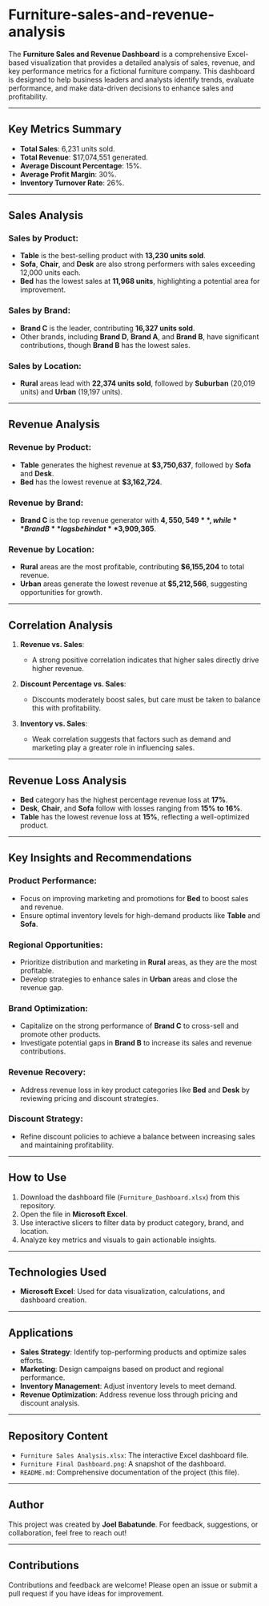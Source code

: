# Furniture-sales-and-revenue-analysis
The **Furniture Sales and Revenue Dashboard** is a comprehensive Excel-based visualization that provides a detailed analysis of sales, revenue, and key performance metrics for a fictional furniture company. This dashboard is designed to help business leaders and analysts identify trends, evaluate performance, and make data-driven decisions to enhance sales and profitability.


---

## **Key Metrics Summary**
- **Total Sales**: 6,231 units sold.
- **Total Revenue**: $17,074,551 generated.
- **Average Discount Percentage**: 15%.
- **Average Profit Margin**: 30%.
- **Inventory Turnover Rate**: 26%.

---

## **Sales Analysis**
### Sales by Product:
- **Table** is the best-selling product with **13,230 units sold**.
- **Sofa**, **Chair**, and **Desk** are also strong performers with sales exceeding 12,000 units each.
- **Bed** has the lowest sales at **11,968 units**, highlighting a potential area for improvement.

### Sales by Brand:
- **Brand C** is the leader, contributing **16,327 units sold**.
- Other brands, including **Brand D**, **Brand A**, and **Brand B**, have significant contributions, though **Brand B** has the lowest sales.

### Sales by Location:
- **Rural** areas lead with **22,374 units sold**, followed by **Suburban** (20,019 units) and **Urban** (19,197 units).

---

## **Revenue Analysis**
### Revenue by Product:
- **Table** generates the highest revenue at **$3,750,637**, followed by **Sofa** and **Desk**.
- **Bed** has the lowest revenue at **$3,162,724**.

### Revenue by Brand:
- **Brand C** is the top revenue generator with **$4,550,549**, while **Brand B** lags behind at **$3,909,365**.

### Revenue by Location:
- **Rural** areas are the most profitable, contributing **$6,155,204** to total revenue.
- **Urban** areas generate the lowest revenue at **$5,212,566**, suggesting opportunities for growth.

---

## **Correlation Analysis**
1. **Revenue vs. Sales**:
   - A strong positive correlation indicates that higher sales directly drive higher revenue.
   
2. **Discount Percentage vs. Sales**:
   - Discounts moderately boost sales, but care must be taken to balance this with profitability.

3. **Inventory vs. Sales**:
   - Weak correlation suggests that factors such as demand and marketing play a greater role in influencing sales.

---

## **Revenue Loss Analysis**
- **Bed** category has the highest percentage revenue loss at **17%**.
- **Desk**, **Chair**, and **Sofa** follow with losses ranging from **15% to 16%**.
- **Table** has the lowest revenue loss at **15%**, reflecting a well-optimized product.

---

## **Key Insights and Recommendations**
### Product Performance:
- Focus on improving marketing and promotions for **Bed** to boost sales and revenue.
- Ensure optimal inventory levels for high-demand products like **Table** and **Sofa**.

### Regional Opportunities:
- Prioritize distribution and marketing in **Rural** areas, as they are the most profitable.
- Develop strategies to enhance sales in **Urban** areas and close the revenue gap.

### Brand Optimization:
- Capitalize on the strong performance of **Brand C** to cross-sell and promote other products.
- Investigate potential gaps in **Brand B** to increase its sales and revenue contributions.

### Revenue Recovery:
- Address revenue loss in key product categories like **Bed** and **Desk** by reviewing pricing and discount strategies.

### Discount Strategy:
- Refine discount policies to achieve a balance between increasing sales and maintaining profitability.

---

## **How to Use**
1. Download the dashboard file (`Furniture_Dashboard.xlsx`) from this repository.
2. Open the file in **Microsoft Excel**.
3. Use interactive slicers to filter data by product category, brand, and location.
4. Analyze key metrics and visuals to gain actionable insights.

---

## **Technologies Used**
- **Microsoft Excel**: Used for data visualization, calculations, and dashboard creation.

---

## **Applications**
- **Sales Strategy**: Identify top-performing products and optimize sales efforts.
- **Marketing**: Design campaigns based on product and regional performance.
- **Inventory Management**: Adjust inventory levels to meet demand.
- **Revenue Optimization**: Address revenue loss through pricing and discount analysis.

---

## **Repository Content**
- `Furniture Sales Analysis.xlsx`: The interactive Excel dashboard file.
- `Furniture Final Dashboard.png`: A snapshot of the dashboard.
- `README.md`: Comprehensive documentation of the project (this file).

---

## **Author**
This project was created by **Joel Babatunde**. For feedback, suggestions, or collaboration, feel free to reach out!

---

## **Contributions**
Contributions and feedback are welcome! Please open an issue or submit a pull request if you have ideas for improvement.
